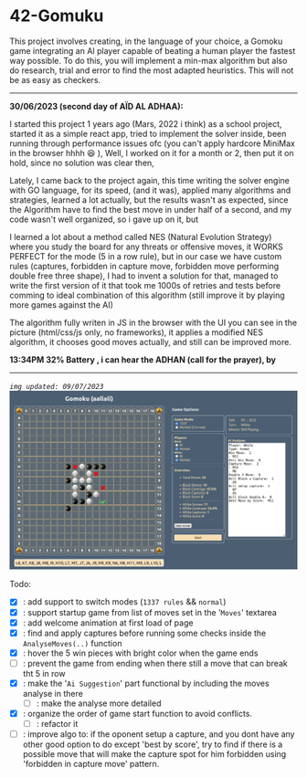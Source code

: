 # 42-Gomuku
This project involves creating, in the language of your choice, a Gomoku game integrating an AI player capable of beating a human player the fastest way possible. To do this, you will implement a min-max algorithm but also do research, trial and error to find the most adapted heuristics. This will not be as easy as checkers. 

---
**30/06/2023 (second day of AÏD AL ADHAA):**

I started this project 1 years ago (Mars, 2022 i think) as a school project, started it as a simple react app, tried to implement the solver inside, been running through performance issues ofc (you can't apply hardcore MiniMax in the browser hhhh 😆 ), Well, I worked on it for a month or 2, then put it on hold, since no solution was clear then, 

Lately, I came back to the project again, this time writing the solver engine with GO language, for its speed, (and it was), applied many algorithms and strategies, learned a lot actually, but the results wasn't as expected, since the Algorithm have to find the best move in under half of a second, and my code wasn't well organized, so i gave up on it, but

I learned a lot about a method called NES (Natural Evolution Strategy) where you study the board for any threats or offensive moves, it WORKS PERFECT for the mode (5 in a row rule), but in our case we have custom rules (captures, forbidden in capture move, forbidden move performing double free three shape), 
I had to invent a solution for that, managed to write the first version of it that took me 1000s of retries and tests before comming to ideal combination of this algorithm (still improve it by playing more games against the AI)

The algorithm fully writen in JS in the browser with the UI you can see in the picture (html/css/js only, no frameworks), it applies a modified NES algorithm, it chooses good moves actually, and still can be improved more.

**13:34PM 32% Battery , i can hear the ADHAN (call for the prayer), by**

---
*`img updated: 09/07/2023`*
<img src="./ressources/gomoku-web-v4.png">

Todo:
- [x] : add support to switch modes (`1337 rules` && `normal`)
- [x] : support startup game from list of moves set in the '`Moves`' textarea
- [x] : add welcome animation at first load of page
- [x] : find and apply captures before running some checks inside the `AnalyseMoves(..)` function
- [x] : hover the 5 win pieces with bright color when the game ends
- [ ] : prevent the game from ending when there still a move that can break tht 5 in row
- [x] : make the '`Ai Suggestion`' part functional by including the moves analyse in there
    - [ ] : make the analyse more detailed
- [x] : organize the order of game start function to avoid conflicts.
    - [ ] : refactor it
- [ ] : improve algo to: if the oponent setup a capture, and you dont have any other good option to do except 'best by score', try to find if there is a possible move that will make the capture spot for him forbidden using 'forbidden in capture move' pattern.